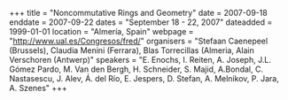 +++
title = "Noncommutative Rings and Geometry"
date = 2007-09-18
enddate = 2007-09-22
dates = "September 18 - 22, 2007"
dateadded = 1999-01-01
location = "Almería, Spain"
webpage = "http://www.ual.es/Congresos/fred/"
organisers = "Stefaan Caenepeel (Brussels), Claudia Menini (Ferrara), Blas Torrecillas (Almeria, Alain Verschoren (Antwerp)"
speakers = "E. Enochs, I. Reiten, A. Joseph, J.L. Gómez Pardo, M. Van den Bergh, H. Schneider, S. Majid, A.Bondal, C. Nastasescu, J. Alev, Á. del Río, E. Jespers, D. Stefan, A. Melnikov, P. Jara, A. Szenes"
+++
